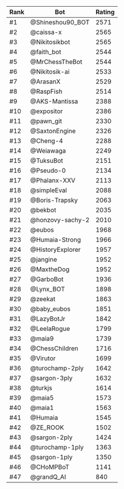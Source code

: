 Rank|Bot|Rating
---|---|---
#1|@Shineshou90_BOT|2571
#2|@caissa-x|2565
#3|@Nikitosikbot|2565
#4|@faith_bot|2544
#5|@MrChessTheBot|2544
#6|@Nikitosik-ai|2533
#7|@ArasanX|2529
#8|@RaspFish|2514
#9|@AKS-Mantissa|2388
#10|@expositor|2386
#11|@pawn_git|2330
#12|@SaxtonEngine|2326
#13|@Cheng-4|2288
#14|@Weiawaga|2249
#15|@TuksuBot|2151
#16|@Pseudo-0|2134
#17|@Phalanx-XXV|2113
#18|@simpleEval|2088
#19|@Boris-Trapsky|2063
#20|@bekbot|2035
#21|@honzovy-sachy-2|2010
#22|@eubos|1968
#23|@Humaia-Strong|1966
#24|@HistoryExplorer|1957
#25|@jangine|1952
#26|@MaxtheDog|1952
#27|@GarboBot|1936
#28|@Lynx_BOT|1898
#29|@zeekat|1863
#30|@baby_eubos|1851
#31|@LazyBotJr|1842
#32|@LeelaRogue|1799
#33|@maia9|1739
#34|@ChessChildren|1716
#35|@Virutor|1699
#36|@turochamp-2ply|1642
#37|@sargon-3ply|1632
#38|@turkjs|1614
#39|@maia5|1573
#40|@maia1|1563
#41|@Humaia|1545
#42|@ZE_ROOK|1502
#43|@sargon-2ply|1424
#44|@turochamp-1ply|1363
#45|@sargon-1ply|1350
#46|@CHoMPBoT|1141
#47|@grandQ_AI|840
